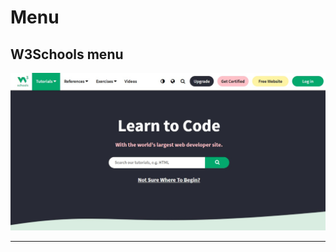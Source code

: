# Menu

## W3Schools menu

<a href="components/menus/w3schools.html"><img src="assets/menu/w3schools-menu.jpg" alt="W3schools home page">
</a>

---
